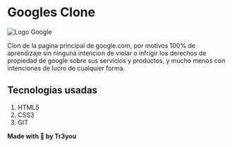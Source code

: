 # Googles  Clone

![Logo Google](https://www.google.cm/images/branding/googlelogo/1x/googlelogo_color_272x92dp.png "Logo Google")

Clon de la pagina principal de google.com, por motivos 100% de aprendizaje sin ninguna intencion de violar o infrigir los derechos de propiedad de google sobre sus servicios y productos, y mucho menos con intenciones de lucro de cualquier forma.

## Tecnologias usadas
1. HTML5
2. CSS3
3. GIT

**Made with 💙 by Tr3you**